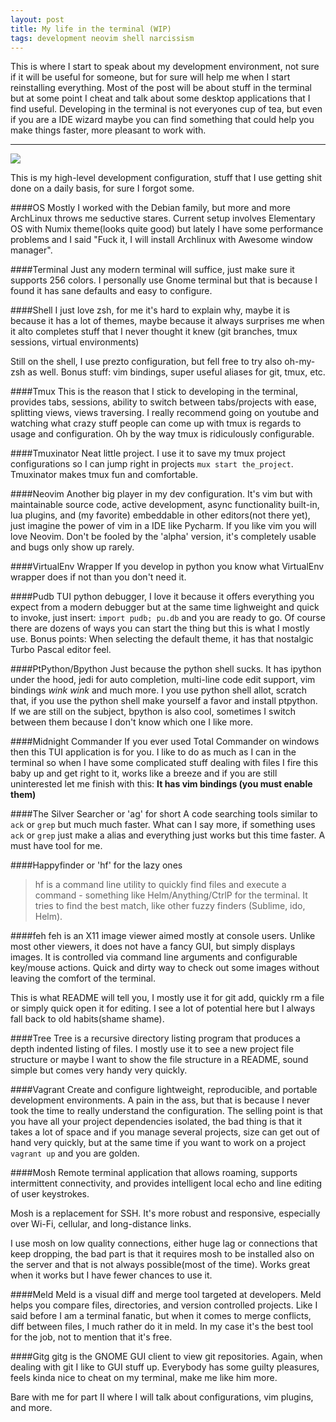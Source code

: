 ```yaml
---
layout: post
title: My life in the terminal (WIP)
tags: development neovim shell narcissism
---
```


This is where I start to speak about my development environment, not sure if it
will be useful for someone, but for sure will help me when I start reinstalling everything.
Most of the post will be about stuff in the terminal but at some point I cheat
and talk about some desktop applications that I find useful.
Developing in the terminal is not everyones cup of tea, but even if you are a
IDE wizard maybe you can find something that could help you make things
faster, more pleasant to work with.

---

<img src="http://i.imgur.com/hxeZDnh.jpg">

This is my high-level development configuration, stuff that I use getting shit
done on a daily basis, for sure I forgot some.

####OS
Mostly I worked with the Debian family, but more and more ArchLinux throws me
seductive stares. Current setup involves Elementary OS with Numix theme(looks
quite good) but lately I have some performance problems and I said "Fuck it, I
will install Archlinux with Awesome window manager".

####Terminal
Just any modern terminal will suffice, just make sure it supports 256 colors. I
personally use Gnome terminal but that is because I found it has sane defaults
and easy to configure.

####Shell
I just love zsh, for me it's hard to explain why, maybe it is because it has a
lot of themes, maybe because it always surprises me when it alto completes stuff
that I never thought it knew (git branches, tmux sessions, virtual environments)

Still on the shell, I use prezto configuration, but fell free to try also
oh-my-zsh as well.  Bonus stuff: vim bindings, super useful aliases for git,
tmux, etc.

####Tmux
This is the reason that I stick to developing in the terminal, provides tabs,
sessions, ability to switch between tabs/projects with ease, splitting views,
views traversing. I really recommend going on youtube and watching what crazy stuff
people can come up with tmux is regards to usage and configuration.
Oh by the way tmux is ridiculously configurable.

####Tmuxinator
Neat little project. I use it to save my tmux project configurations so I can
jump right in projects ``mux start the_project``.
Tmuxinator makes tmux fun and comfortable.

####Neovim
Another big player in my dev configuration. It's vim but with maintainable
source code, active development, async functionality built-in, lua plugins,
and (my favorite) embeddable in other editors(not there yet), just imagine the power of vim in a
IDE like Pycharm. If you like vim you will love Neovim.
Don't be fooled by the 'alpha' version, it's completely usable and bugs only show
up rarely.

####VirtualEnv Wrapper
If you develop in python you know what VirtualEnv wrapper does if not than you
don't need it.

####Pudb
TUI python debugger, I love it because it offers everything you expect from a
modern debugger but at the same time lighweight and quick to invoke,
just insert: ``import pudb; pu.db`` and you are ready to go. Of course there
are dozens of ways you can start the thing but this is what I mostly use.
Bonus points: When selecting the default theme, it has that nostalgic Turbo
Pascal editor feel.

####PtPython/Bpython
Just because the python shell sucks. It has ipython under the hood, jedi for
auto completion, multi-line code edit support, vim bindings *wink wink* and much
more. I you use python shell allot, scratch that, if you use the python shell
make yourself a favor and install ptpython. If we are still on the subject,
bpython is also cool, sometimes I switch between them because I don't know
which one I like more.

####Midnight Commander
If you ever used Total Commander on windows then this TUI application is for
you. I like to do as much as I can in the terminal so when I have some
complicated stuff dealing with files I fire this baby up and get right to it,
works like a breeze and if you are still uninterested let me finish with this:
**It has vim bindings (you must enable them)**

####The Silver Searcher or 'ag' for short
A code searching tools similar to ``ack`` or ``grep`` but much much faster.
What can I say more, if something uses ``ack`` or ``grep`` just make a alias and
everything just works but this time faster. A must have tool for me.

####Happyfinder or 'hf' for the lazy ones
> hf is a command line utility to quickly find files and execute a command -
> something like Helm/Anything/CtrlP for the terminal. It tries to find the best
> match, like other fuzzy finders (Sublime, ido, Helm).

####feh
feh is an X11 image viewer aimed mostly at console users.
Unlike most other viewers, it does not have a fancy GUI, but simply displays
images. It is controlled via command line arguments and configurable key/mouse actions.
Quick and dirty way to check out some images without leaving the comfort of the
terminal.

This is what README will tell you, I mostly use it for git add, quickly rm a file
or simply quick open it for editing. I see a lot of potential here but I always
fall back to old habits(shame shame).

####Tree
Tree is a recursive directory listing program that produces a depth indented
listing of files. I mostly use it to see a new project file structure or maybe I
want to show the file structure in a README, sound simple but comes very handy
very quickly.

####Vagrant
Create and configure lightweight, reproducible, and portable development
environments.
A pain in the ass, but that is because I never took the time to really
understand the configuration. The selling point is that you have all your
project dependencies isolated, the bad thing is that it takes a lot of space and
if you manage several projects, size can get out of hand very quickly, but at
the same time if you want to work on a project ``vagrant up`` and you are
golden.

####Mosh
Remote terminal application that allows roaming, supports intermittent
connectivity, and provides intelligent local echo and line editing of user keystrokes.

Mosh is a replacement for SSH. It's more robust and responsive,
especially over Wi-Fi, cellular, and long-distance links.

I use mosh on low quality connections, either huge lag or connections that keep
dropping, the bad part is that it requires mosh to be installed also on the
server and that is not always possible(most of the time). Works great when it
works but I have fewer chances to use it.

####Meld
Meld is a visual diff and merge tool targeted at developers.
Meld helps you compare files, directories, and version controlled projects.
Like I said before I am a terminal fanatic, but when it comes to merge
conflicts, diff between files, I much rather do it in meld. In my case it's the
best tool for the job, not to mention that it's free.

####Gitg
gitg is the GNOME GUI client to view git repositories.
Again, when dealing with git I like to GUI stuff up. Everybody has some guilty
pleasures, feels kinda nice to cheat on my terminal, make me like him more.

Bare with me for part II where I will talk about configurations, vim plugins,
and more.
